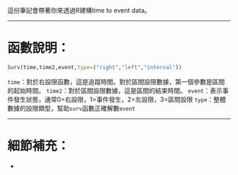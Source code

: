 這份筆記會帶著你來透過R建構time to event data。
- - -
# 函數說明：
``` r
Surv(time,time2,event,type=("right","left","interval"))
```
`time`：對於右設限函數，這是追蹤時間。對於區間設限數據，第一個參數是區間的起始時間。
`time2`：對於區間設限數據，這是區間的結束時間。
`event`：表示事件發生狀態，通常0=右設限，1=事件發生，2=左設限，3=區間設限
`type`：整體數據的設限類型，幫助`surv`函數正確解數`event`
- - -
# 細節補充：
- 